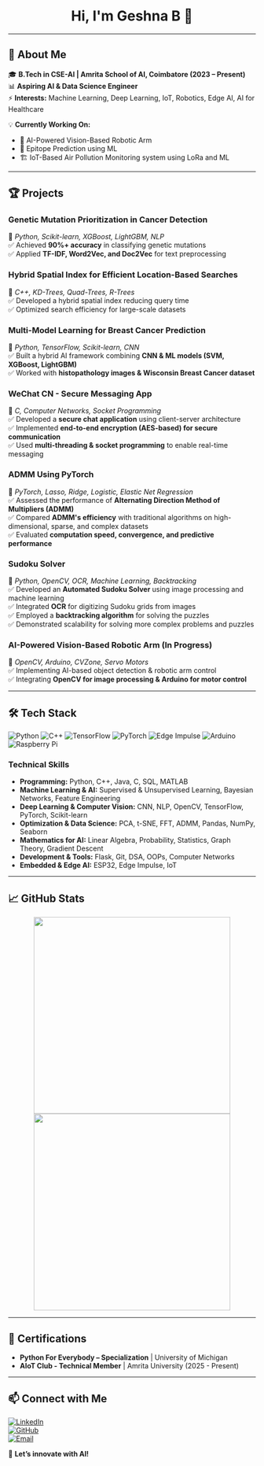 <!-- Header with profile image and name -->
<h1 align="center">Hi, I'm Geshna B 👋</h1>

---

## 🔬 About Me  
🎓 **B.Tech in CSE-AI | Amrita School of AI, Coimbatore (2023 – Present)**  
📊 **Aspiring AI & Data Science Engineer**  
⚡ **Interests:** Machine Learning, Deep Learning, IoT, Robotics, Edge AI, AI for Healthcare  

💡 **Currently Working On:**  
- 🤖 AI-Powered Vision-Based Robotic Arm  
- 🌱 Epitope Prediction using ML  
- 🏗️ IoT-Based Air Pollution Monitoring system using LoRa and ML

---

## 🏆 Projects  
### **Genetic Mutation Prioritization in Cancer Detection**  
📌 *Python, Scikit-learn, XGBoost, LightGBM, NLP*  
✅ Achieved **90%+ accuracy** in classifying genetic mutations  
✅ Applied **TF-IDF, Word2Vec, and Doc2Vec** for text preprocessing  

### **Hybrid Spatial Index for Efficient Location-Based Searches**  
📌 *C++, KD-Trees, Quad-Trees, R-Trees*  
✅ Developed a hybrid spatial index reducing query time  
✅ Optimized search efficiency for large-scale datasets  

### **Multi-Model Learning for Breast Cancer Prediction**  
📌 *Python, TensorFlow, Scikit-learn, CNN*  
✅ Built a hybrid AI framework combining **CNN & ML models (SVM, XGBoost, LightGBM)**  
✅ Worked with **histopathology images & Wisconsin Breast Cancer dataset**  

### **WeChat CN - Secure Messaging App**  
📌 *C, Computer Networks, Socket Programming*  
✅ Developed a **secure chat application** using client-server architecture  
✅ Implemented **end-to-end encryption (AES-based) for secure communication**  
✅ Used **multi-threading & socket programming** to enable real-time messaging  

### **ADMM Using PyTorch**  
📌 *PyTorch, Lasso, Ridge, Logistic, Elastic Net Regression*  
✅ Assessed the performance of **Alternating Direction Method of Multipliers (ADMM)**  
✅ Compared **ADMM's efficiency** with traditional algorithms on high-dimensional, sparse, and complex datasets  
✅ Evaluated **computation speed, convergence, and predictive performance**  

### **Sudoku Solver**  
📌 *Python, OpenCV, OCR, Machine Learning, Backtracking*  
✅ Developed an **Automated Sudoku Solver** using image processing and machine learning  
✅ Integrated **OCR** for digitizing Sudoku grids from images  
✅ Employed a **backtracking algorithm** for solving the puzzles  
✅ Demonstrated scalability for solving more complex problems and puzzles

### **AI-Powered Vision-Based Robotic Arm (In Progress)**  
📌 *OpenCV, Arduino, CVZone, Servo Motors*  
✅ Implementing AI-based object detection & robotic arm control  
✅ Integrating **OpenCV for image processing & Arduino for motor control**  

---

## 🛠️ Tech Stack  
![Python](https://img.shields.io/badge/Python-3776AB?style=for-the-badge&logo=python&logoColor=white)
![C++](https://img.shields.io/badge/C++-00599C?style=for-the-badge&logo=cplusplus&logoColor=white)
![TensorFlow](https://img.shields.io/badge/TensorFlow-FF6F00?style=for-the-badge&logo=tensorflow&logoColor=white)
![PyTorch](https://img.shields.io/badge/PyTorch-EE4C2C?style=for-the-badge&logo=pytorch&logoColor=white)
![Edge Impulse](https://img.shields.io/badge/Edge%20Impulse-0068FF?style=for-the-badge&logo=edgeimpulse&logoColor=white)
![Arduino](https://img.shields.io/badge/Arduino-00979D?style=for-the-badge&logo=arduino&logoColor=white)
![Raspberry Pi](https://img.shields.io/badge/Raspberry%20Pi-C51A4A?style=for-the-badge&logo=raspberrypi&logoColor=white)

### **Technical Skills**  
- **Programming:** Python, C++, Java, C, SQL, MATLAB  
- **Machine Learning & AI:** Supervised & Unsupervised Learning, Bayesian Networks, Feature Engineering  
- **Deep Learning & Computer Vision:** CNN, NLP, OpenCV, TensorFlow, PyTorch, Scikit-learn  
- **Optimization & Data Science:** PCA, t-SNE, FFT, ADMM, Pandas, NumPy, Seaborn  
- **Mathematics for AI:** Linear Algebra, Probability, Statistics, Graph Theory, Gradient Descent  
- **Development & Tools:** Flask, Git, DSA, OOPs, Computer Networks  
- **Embedded & Edge AI:** ESP32, Edge Impulse, IoT  

---

## 📈 GitHub Stats  
<p align="center">
  <img src="https://github-readme-stats.vercel.app/api?username=Geshna-B&show_icons=true&theme=radical" width="400">
  <img src="https://github-readme-streak-stats.herokuapp.com/?user=Geshna-B&theme=radical" width="400">
</p>

---

## 📜 Certifications  
- **Python For Everybody – Specialization** | University of Michigan  
- **AIoT Club - Technical Member** | Amrita University (2025 - Present)  

---

## 📫 Connect with Me  
[![LinkedIn](https://img.shields.io/badge/LinkedIn-%230077B5.svg?style=for-the-badge&logo=linkedin&logoColor=white)](https://linkedin.com/in/geshna-balaji)  
[![GitHub](https://img.shields.io/badge/GitHub-181717?style=for-the-badge&logo=github&logoColor=white)](https://github.com/Geshna-B)  
[![Email](https://img.shields.io/badge/Email-D14836?style=for-the-badge&logo=gmail&logoColor=white)](mailto:connectgeshna@gmail.com)  

🚀 **Let’s innovate with AI!**  
